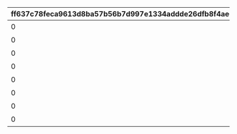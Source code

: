 |ff637c78feca9613d8ba57b56b7d997e1334addde26dfb8f4ae6569f10cfe93f|f30ad3b02fc345caeb5918821f0679f851acb67a6f98dffc8bb616be1c1e1334|9965c2646d36d95ca05c0f43b8f703751d5761044f0e481cb3d37ed8d0e87553|fc6a9032575666fc8c28ead5bbcc9762f815113d43d71d27e5657ac12063a515|ac63877f5529370ee0685c3a5c10d28c77fdd20d89b9d11d099a868939876f73|ab5d648f79a6a4607bee8c8ec4529ae8563baf0fc1d18a9160b95b51a3f3b746|a4119d3ad37908e4dd478ee5a772ec01e593766f9ea7f77f5b3e93b6f2dfe8ed|cca4a74accf5329842de74bad8c9c458aa8f45c936e2be0b2d70cb56a8bf9030|50b8e6f0d25c4393198a92a9fe9180721122513a2bbf4faffbec74f7016d11e9|e5ca9c8e853ff0f547db44e4b47e1064beded0cd452fe8c055a4926cb8b9fe0b|
| --- | --- | --- | --- | --- | --- | --- | --- | --- | --- |
|0|-100|1|bgm_M301|102231|記憶領域1層|0|102231|bgm_M301|75000001|
|0|0|1|bgm_M248_02|81002102|記憶領域2層|0|81002102|bgm_M248|75000002|
|0|-100|1|bgm_M301|102241|記憶領域3層|0|102241|bgm_M301|75000003|
|0|0|1|bgm_M268|81002502|記憶領域4層|0|81002502|bgm_M268|75000004|
|0|-100|1|bgm_M502|102881|記憶領域5層|0|102881|bgm_M502|75000005|
|0|0|1|bgm_M397|81004602|記憶領域6層|0|81004602|bgm_M397|75000006|
|0|-100|1|bgm_M503|102871|記憶領域7層|0|102871|bgm_M503|75000007|
|0|0|1|bgm_M577|81009002|記憶領域8層|0|81009002|bgm_M577|75000008|